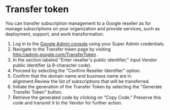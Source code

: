 # Transfer token

You can transfer subscription management to a Google reseller as for manage subscriptions on your organization and provide services, such as deployment, support, and work transformation.

1. Log in to the [Google Admin console](https://admin.google.com) using your Super Admin credentials.
2. Navigate to the Transfer token page by visiting http://admin.google.com/TransferToken .
3. In the section labeled "Enter reseller's public identifier," input Vendor public identifier (a 9-character code).
4. Proceed by selecting the "Confirm Reseller Identifier" option.
5. Confirm that the domain name and business name are in alignment.Review the list of subscriptions that will be transferred.
6. Initiate the generation of the Transfer Token by selecting the "Generate Transfer Token" button.
7. Retrieve the generated code by clicking on "Copy Code." Preserve this code and transmit it to the Vendor for further action.